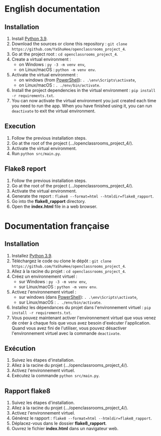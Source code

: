# English documentation
## Installation
1. Install [Python 3.9](https://www.python.org/downloads/).
2. Download the sources or clone this repository : ```git clone https://github.com/YaShuHee/openclassrooms_project_4```.
3. Go at the project root : ```cd openclassrooms_project_4```.
4. Create a virtual environment :
    - on Windows : ```py -3 -m venv env```,
    - on Linux/macOS : ```python -m venv env```.
5. Activate the virtual environment :
    - on windows (from [PowerShell](https://docs.microsoft.com/fr-fr/powershell/)): ```. .\env\Scripts\activate```,
    - on Linux/macOS : ```. ./env/bin/activate```.
6. Install the project dependencies in the virtual environment : ```pip install -r requirements.txt```.
7. You can now activate the virtual environment you just created each time you need to run the app.
When you have finished using it, you can run ```deactivate``` to exit the virtual environment.

## Execution
1. Follow the previous installation steps.
2. Go at the root of the project (.../openclassrooms_project_4/).
3. Activate the virtual environment.
4. Run ```python src/main.py```.

## Flake8 report
1. Follow the previous installation steps.
2. Go at the root of the project (.../openclassrooms_project_4/).
3. Activate the virtual environment.
4. Generate the report : ```flake8 --format=html --htmldir=flake8_rapport```.
5. Go into the **flake8_rapport** directory.
6. Open the **index.html** file in a web browser.

# Documentation française
## Installation
1. Installez [Python 3.9](https://www.python.org/downloads/).
2. Téléchargez le code ou clone le dépôt : ```git clone https://github.com/YaShuHee/openclassrooms_project_4```.
3. Allez à la racine du projet : ```cd openclassrooms_project_4```.
4. Créez un environnement virtuel :
    - sur Windows : ```py -3 -m venv env```,
    - sur Linux/macOS : ```python -m venv env```.
5. Activez l'environnement virtuel :
    - sur windows (dans [PowerShell](https://docs.microsoft.com/fr-fr/powershell/)): ```. .\env\Scripts\activate```,
    - sur Linux/macOS : ```. ./env/bin/activate```.
6. Installez les dépendances du projet dans l'environnement virtuel : ```pip install -r requirements.txt```.
7. Vous pouvez maintenant activer l'environnement virtuel que vous venez de créer à chaque fois que vous avez besoin d'exécuter l'application.
Quand vous avez fini de l'utiliser, vous pouvez désactiver l'environnement virtuel avec la commande  ```deactivate```.

## Exécution
1. Suivez les étapes d'installation.
2. Allez à la racine du projet (.../openclassrooms_project_4/).
3. Activez l'environnement virtuel.
4. Exécutez la commande ```python src/main.py```.

## Rapport flake8
1. Suivez les étapes d'installation.
2. Allez à la racine du projet (.../openclassrooms_project_4/).
3. Activez l'environnement virtuel.
4. Générez le rapport : ```flake8 --format=html --htmldir=flake8_rapport```.
5. Déplacez-vous dans le dossier **flake8_rapport**.
6. Ouvrez le fichier **index.html** dans un navigateur web.
